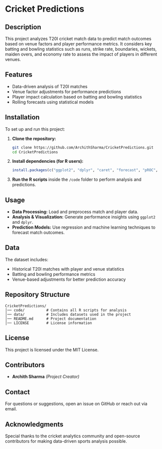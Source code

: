 # Cricket Predictions

## Description
This project analyzes T20I cricket match data to predict match outcomes based on venue factors and player performance metrics. It considers key batting and bowling statistics such as runs, strike rate, boundaries, wickets, maiden overs, and economy rate to assess the impact of players in different venues.

## Features
- Data-driven analysis of T20I matches
- Venue factor adjustments for performance predictions
- Player impact calculation based on batting and bowling statistics
- Rolling forecasts using statistical models

## Installation
To set up and run this project:
1. **Clone the repository:**
   ```sh
   git clone https://github.com/ArchithSharma/CricketPredictions.git
   cd CricketPredictions
   ```
2. **Install dependencies (for R users):**
   ```r
   install.packages(c("ggplot2", "dplyr", "caret", "forecast", "pROC", "glmnet"))
   ```
3. **Run the R scripts** inside the `/code` folder to perform analysis and predictions.

## Usage
- **Data Processing:** Load and preprocess match and player data.
- **Analysis & Visualization:** Generate performance insights using `ggplot2` and `dplyr`.
- **Prediction Models:** Use regression and machine learning techniques to forecast match outcomes.

## Data
The dataset includes:
- Historical T20I matches with player and venue statistics
- Batting and bowling performance metrics
- Venue-based adjustments for better prediction accuracy

## Repository Structure
```
CricketPredictions/
│── code/          # Contains all R scripts for analysis
│── data/          # Includes datasets used in the project
│── README.md      # Project documentation
│── LICENSE        # License information
```

## License
This project is licensed under the MIT License.

## Contributors
- **Archith Sharma** *(Project Creator)*

## Contact
For questions or suggestions, open an issue on GitHub or reach out via email.

## Acknowledgments
Special thanks to the cricket analytics community and open-source contributors for making data-driven sports analysis possible.
